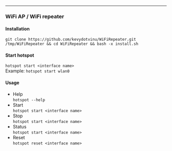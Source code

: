 ---

### WiFi AP / WiFi repeater

#### Installation
```baah
git clone https://github.com/kevydotvinu/WiFiRepeater.git /tmp/WiFiRepeater && cd WiFiRepeater && bash -x install.sh
```

#### Start hotspot
`hotspot start <interface name>`  
Example: `hotspot start wlan0`

#### Usage
* Help  
`hotspot --help`
* Start  
`hotspot start <interface name>`
* Stop  
`hotspot start <interface name>`
* Status  
`hotspot start <interface name>`
* Reset  
`hotspot reset <interface name>`
